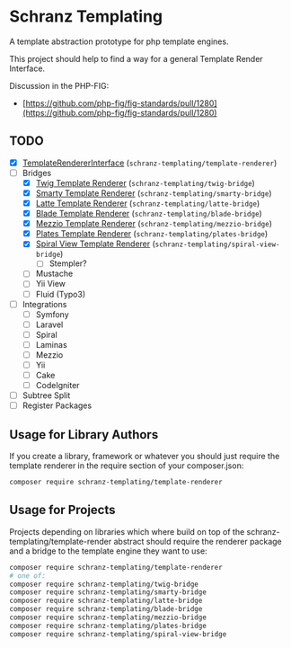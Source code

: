# Schranz Templating

A template abstraction prototype for php template engines.

This project should help to find a way for a general Template Render Interface.

Discussion in the PHP-FIG:

 - [https://github.com/php-fig/fig-standards/pull/1280](https://github.com/php-fig/fig-standards/pull/1280)

## TODO

 - [x] [TemplateRendererInterface](src/TemplateRenderer/TemplateRendererInterface.php) (`schranz-templating/template-renderer`)
 - [ ] Bridges
   - [x] [Twig Template Renderer](src/Bridge/Twig/TwigRenderer.php) (`schranz-templating/twig-bridge`)
   - [x] [Smarty Template Renderer](src/Bridge/Smarty/SmartyRenderer.php) (`schranz-templating/smarty-bridge`)
   - [x] [Latte Template Renderer](src/Bridge/Latte/LatteRenderer.php) (`schranz-templating/latte-bridge`)
   - [x] [Blade Template Renderer](src/Bridge/Blade/BladeRenderer.php) (`schranz-templating/blade-bridge`)
   - [x] [Mezzio Template Renderer](src/Bridge/Mezzio/MezzioRenderer.php) (`schranz-templating/mezzio-bridge`)
   - [x] [Plates Template Renderer](src/Bridge/Plates/PlatesRenderer.php) (`schranz-templating/plates-bridge`)
   - [x] [Spiral View Template Renderer](src/Bridge/SpiralView/SpiralViewRenderer.php) (`schranz-templating/spiral-view-bridge`)
     - [ ] Stempler?
   - [ ] Mustache
   - [ ] Yii View
   - [ ] Fluid (Typo3)
 - [ ] Integrations
   - [ ] Symfony
   - [ ] Laravel
   - [ ] Spiral
   - [ ] Laminas
   - [ ] Mezzio
   - [ ] Yii
   - [ ] Cake
   - [ ] CodeIgniter
 - [ ] Subtree Split
 - [ ] Register Packages

## Usage for Library Authors

If you create a library, framework or whatever you should just require the template renderer in the
require section of your composer.json:

```bash
composer require schranz-templating/template-renderer
```

## Usage for Projects

Projects depending on libraries which where build on top of the schranz-templating/template-render abstract
should require the renderer package and a bridge to the template engine they want to use:

```bash
composer require schranz-templating/template-renderer
# one of:
composer require schranz-templating/twig-bridge
composer require schranz-templating/smarty-bridge
composer require schranz-templating/latte-bridge
composer require schranz-templating/blade-bridge
composer require schranz-templating/mezzio-bridge
composer require schranz-templating/plates-bridge
composer require schranz-templating/spiral-view-bridge
```
